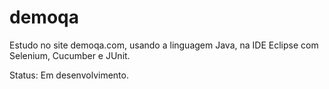 # demoqa

Estudo no site demoqa.com, usando a linguagem Java, na IDE Eclipse com Selenium, Cucumber e JUnit.

Status: Em desenvolvimento.
